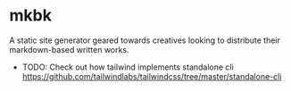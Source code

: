 # mkbk
A static site generator geared towards creatives looking to distribute their markdown-based written works.


* TODO: Check out how tailwind implements standalone cli <https://github.com/tailwindlabs/tailwindcss/tree/master/standalone-cli>
